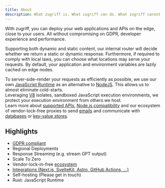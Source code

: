 ```yaml
---
title: About
description: What zugriff is. What zugriff can do. What zugriff cannot do.
---
```


With zugriff, you can deploy your web applications and APIs on the edge, close to your users. All without compromising on
GDPR, developer experience and performance.

Supporting both dynamic and static content, our internal router will decide whether we return a static or dynamic response.
Furthermore, if required to comply with local laws, you can choose what locations may serve your requests. By default, your
application and environment variables are lazily cached on edge nodes.

To server-side-render your requests as efficiently as possible, we use our own [JavaScript Runtime](/reference/runtime-apis)
as an alternative to [NodeJS](https://nodejs.org). This allows us to almost eliminate cold-starts.  
Leveraging [V8](https://v8.dev) isolates, sandboxed JavaScript execution environments, we protect your execution environment
from others we host.  
Learn more about [supported APIs](/reference/runtime-apis),
[Node.js compatibility](/reference/runtime-apis/#nodejs-compatibility) and our ecosystem of vendor-lock-free proxies to send
[emails](/ecosystem/addons/smtp) and communicate with [databases](/ecosystem/addons/postgres) or
[key-value stores](/ecosystem/addons/redis).

## Highlights

- [GDPR compliant](/introduction/sovereignty/#gdpr-compliance)
- Regional Deployments
- Response Streaming (e.g. stream GPT output)
- Scale To Zero
- Vendor-lock-in-free [ecosystem](/ecosystem)
- [Integrations (Next.js, SvelteKit, Astro, GitHub Actions, …)](/ecosystem/integrations)
- Self-hosting (Please get in touch)
- Rust: JavaScript Runtime

